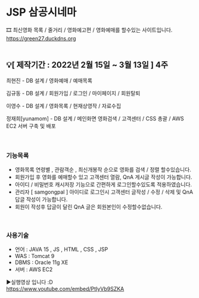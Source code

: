 # JSP 삼공시네마
🎞 최신영화 목록 / 줄거리 / 영화예고편 / 영화예매를 할수있는 사이트입니다.
<br>
https://green27.duckdns.org
<br>
<br>
## 💡\[ 제작기간 : 2022년 2월 15일 ~ 3월 13일 \] 4주

최현진 - DB 설계 / 영화예매 / 예매목록

김규동 \- DB 설계 / 회원가입 / 로그인 / 마이페이지 / 회원탈퇴

이영수 \- DB 설계 / 영화목록 / 현재상영작 / 자료수집

정재희[yunamom] \- DB 설계 / 메인화면 영화검색 / 고객센터 / CSS 총괄 / AWS EC2 서버 구축 및 배포
<br>
<br>
<br>
### **기능목록**

-   영화목록 연령별 , 관람객순 , 최신개봉작 순으로 영화를 검색 / 정렬 할수있습니다.
-   회원가입 후 영화를 예매할수 있고 고객센터 열람, QnA 게시글 작성이 가능합니다.
-   아이디 / 비밀번호 캐시저장 기능으로 간편하게 로그인할수있도록 적용하였습니다.
-   관리자 \[ samgongpal \] 아이디로 로그인시 고객센터 글작성 / 수정 / 삭제 및 QnA 답글 작성이 가능합니다.
-   회원이 작성후 답글이 달린 QnA 글은 회원본인이 수정할수없습니다.
<br>

### **사용기술**

-   언어 : JAVA 15 , JS , HTML , CSS , JSP
-   WAS : Tomcat 9
-   DBMS : Oracle 11g XE
-   서버 : AWS EC2

▶️실행영상 입니다 :D <br>
https://www.youtube.com/embed/PtIyVb9SZKA

